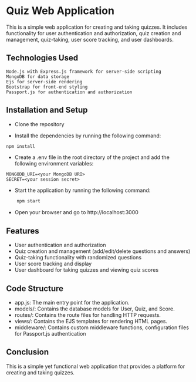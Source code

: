 # Quiz Web Application

This is a simple web application for creating and taking quizzes. It includes functionality for user authentication and authorization, quiz creation and management, quiz-taking, user score tracking, and user dashboards.

## Technologies Used

    Node.js with Express.js framework for server-side scripting
    MongoDB for data storage
    Ejs for server-side rendering
    Bootstrap for front-end styling
    Passport.js for authentication and authorization

## Installation and Setup

* Clone the repository

* Install the dependencies by running the following command:

```bash
npm install
```

* Create a .env file in the root directory of the project and add the following environment variables:

```
MONGODB_URI=<your MongoDB URI>
SECRET=<your session secret>
```
* Start the application by running the following command:

```bash
    npm start
```
* Open your browser and go to http://localhost:3000

## Features

* User authentication and authorization
* Quiz creation and management (add/edit/delete questions and answers)
* Quiz-taking functionality with randomized questions
* User score tracking and display
* User dashboard for taking quizzes and viewing quiz scores

## Code Structure

* app.js: The main entry point for the application.
* models/: Contains the database models for User, Quiz, and Score.
* routes/: Contains the route files for handling HTTP requests.
* views/: Contains the EJS templates for rendering HTML pages.
* middleware/: Contains custom middleware functions, configuration files for Passport.js authentication 


## Conclusion

This is a simple yet functional web application that provides a platform for creating and taking quizzes.
